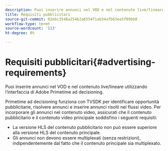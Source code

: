 ```yaml
---
description: Puoi inserire annunci nel VOD e nel contenuto live/lineare utilizzando l’interfaccia di Adobe Primetime ad decisioning.
title: Requisiti pubblicitari
source-git-commit: 02ebc3548a254b2a6554f1ab34afbb3ea5f09bb8
workflow-type: tm+mt
source-wordcount: '113'
ht-degree: 0%

---
```


# Requisiti pubblicitari{#advertising-requirements}

Puoi inserire annunci nel VOD e nel contenuto live/lineare utilizzando l’interfaccia di Adobe Primetime ad decisioning.

<!--<a id="section_4889E0ED7A4241D98E61AD6C846B84B6"></a>-->

Primetime ad decisioning funziona con TVSDK per identificare opportunità pubblicitarie, risolvere annunci e inserire annunci risolti nei flussi video.
Per incorporare gli annunci nel contenuto video, assicurati che il contenuto pubblicitario e il contenuto video principale soddisfino i seguenti requisiti:

* La versione HLS del contenuto pubblicitario non può essere superiore alla versione HLS del contenuto principale.
* Gli annunci non devono essere multiplexati (senza restrizioni), indipendentemente dal fatto che il contenuto principale sia multiplexato.
